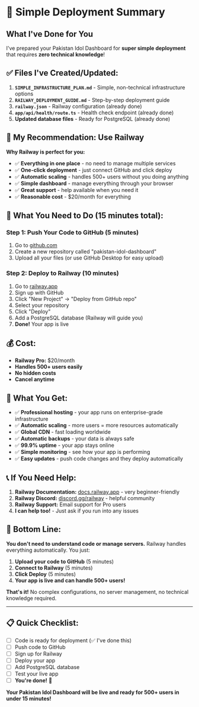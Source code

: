 # 🚀 Simple Deployment Summary

## What I've Done for You

I've prepared your Pakistan Idol Dashboard for **super simple deployment** that requires **zero technical knowledge**!

## ✅ **Files I've Created/Updated:**

1. **`SIMPLE_INFRASTRUCTURE_PLAN.md`** - Simple, non-technical infrastructure options
2. **`RAILWAY_DEPLOYMENT_GUIDE.md`** - Step-by-step deployment guide
3. **`railway.json`** - Railway configuration (already done)
4. **`app/api/health/route.ts`** - Health check endpoint (already done)
5. **Updated database files** - Ready for PostgreSQL (already done)

## 🎯 **My Recommendation: Use Railway**

**Why Railway is perfect for you:**
- ✅ **Everything in one place** - no need to manage multiple services
- ✅ **One-click deployment** - just connect GitHub and click deploy
- ✅ **Automatic scaling** - handles 500+ users without you doing anything
- ✅ **Simple dashboard** - manage everything through your browser
- ✅ **Great support** - help available when you need it
- ✅ **Reasonable cost** - $20/month for everything

## 🚀 **What You Need to Do (15 minutes total):**

### **Step 1: Push Your Code to GitHub (5 minutes)**
1. Go to [github.com](https://github.com)
2. Create a new repository called "pakistan-idol-dashboard"
3. Upload all your files (or use GitHub Desktop for easy upload)

### **Step 2: Deploy to Railway (10 minutes)**
1. Go to [railway.app](https://railway.app)
2. Sign up with GitHub
3. Click "New Project" → "Deploy from GitHub repo"
4. Select your repository
5. Click "Deploy"
6. Add a PostgreSQL database (Railway will guide you)
7. **Done!** Your app is live

## 💰 **Cost:**
- **Railway Pro:** $20/month
- **Handles 500+ users easily**
- **No hidden costs**
- **Cancel anytime**

## 🎉 **What You Get:**
- ✅ **Professional hosting** - your app runs on enterprise-grade infrastructure
- ✅ **Automatic scaling** - more users = more resources automatically
- ✅ **Global CDN** - fast loading worldwide
- ✅ **Automatic backups** - your data is always safe
- ✅ **99.9% uptime** - your app stays online
- ✅ **Simple monitoring** - see how your app is performing
- ✅ **Easy updates** - push code changes and they deploy automatically

## 📞 **If You Need Help:**

1. **Railway Documentation:** [docs.railway.app](https://docs.railway.app) - very beginner-friendly
2. **Railway Discord:** [discord.gg/railway](https://discord.gg/railway) - helpful community
3. **Railway Support:** Email support for Pro users
4. **I can help too!** - Just ask if you run into any issues

## 🎯 **Bottom Line:**

**You don't need to understand code or manage servers.** Railway handles everything automatically. You just:

1. **Upload your code to GitHub** (5 minutes)
2. **Connect to Railway** (5 minutes)  
3. **Click Deploy** (5 minutes)
4. **Your app is live and can handle 500+ users!**

**That's it!** No complex configurations, no server management, no technical knowledge required.

---

## 📋 **Quick Checklist:**

- [ ] Code is ready for deployment (✅ I've done this)
- [ ] Push code to GitHub
- [ ] Sign up for Railway
- [ ] Deploy your app
- [ ] Add PostgreSQL database
- [ ] Test your live app
- [ ] **You're done!** 🎉

**Your Pakistan Idol Dashboard will be live and ready for 500+ users in under 15 minutes!**

